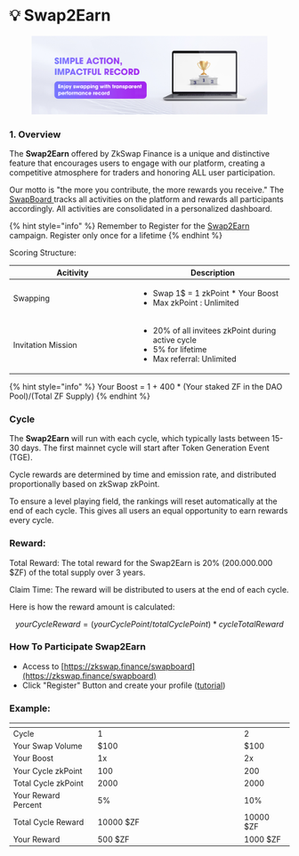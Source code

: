 # 💡 Swap2Earn

<figure><img src="../.gitbook/assets/2.jpg" alt=""><figcaption></figcaption></figure>

### 1. Overview

The **Swap2Earn** offered by ZkSwap Finance is a unique and distinctive feature that encourages users to engage with our platform, creating a competitive atmosphere for traders and honoring ALL user participation.

Our motto is "the more you contribute, the more rewards you receive." The [SwapBoard ](https://zkswap.finance/swapboard)tracks all activities on the platform and rewards all participants accordingly. All activities are consolidated in a personalized dashboard.

{% hint style="info" %}
Remember to Register for the [Swap2Earn ](https://zkswap.finance/swapboard)campaign. Register only once for a lifetime
{% endhint %}

Scoring Structure:

<table><thead><tr><th width="213.33333333333331">Acitivity</th><th>Description</th></tr></thead><tbody><tr><td>Swapping</td><td><ul><li>Swap 1$ = 1 zkPoint * Your Boost</li><li>Max zkPoint : Unlimited</li></ul></td></tr><tr><td>Invitation Mission</td><td><ul><li>20% of all invitees zkPoint during active cycle </li><li>5% for lifetime</li><li>Max referral: Unlimited</li></ul></td></tr></tbody></table>

{% hint style="info" %}
Your Boost = 1 + 400 \* (Your staked ZF in the DAO Pool)/(Total ZF Supply)
{% endhint %}

### Cycle

The **Swap2Earn** will run with each cycle, which typically lasts between 15-30 days. The first mainnet cycle will start after Token Generation Event (TGE).

Cycle rewards are determined by time and emission rate, and distributed proportionally based on zkSwap zkPoint.

To ensure a level playing field, the rankings will reset automatically at the end of each cycle. This gives all users an equal opportunity to earn rewards every cycle.

### Reward:

Total Reward: The total reward for the Swap2Earn is 20% (200.000.000 $ZF) of the total supply over 3 years.

Claim Time: The reward will be distributed to users at the end of each cycle.

Here is how the reward amount is calculated:

$$
yourCycleReward = (yourCyclePoint/totalCyclePoint) * cycleTotalReward
$$

### How To Participate **Swap2Earn**&#x20;

* Access to [https://zkswap.finance/swapboard](https://zkswap.finance/swapboard)
* Click "Register" Button and create your profile ([tutorial](broken-reference))

### **Example**:

<table><thead><tr><th></th><th width="249.33333333333331"></th><th></th></tr></thead><tbody><tr><td>Cycle</td><td>1</td><td>2</td></tr><tr><td>Your Swap Volume</td><td>$100</td><td>$100</td></tr><tr><td>Your Boost</td><td>1x</td><td>2x</td></tr><tr><td>Your Cycle zkPoint </td><td>100</td><td>200</td></tr><tr><td>Total Cycle zkPoint </td><td>2000</td><td>2000</td></tr><tr><td>Your Reward Percent </td><td>5%</td><td>10%</td></tr><tr><td>Total Cycle Reward</td><td>10000 $ZF</td><td>10000 $ZF</td></tr><tr><td>Your Reward</td><td>500 $ZF</td><td>1000 $ZF</td></tr></tbody></table>
